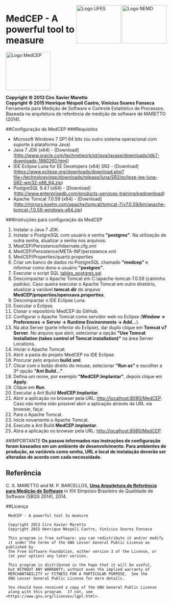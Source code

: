 
<img align="right" src="https://github.com/vinnysoft/MedCEP/blob/master/Addons/web/naviox/images/nemo.jpg" alt="Logo NEMO" width="140px" height="120px"/> <img align="right" src="https://github.com/vinnysoft/MedCEP/blob/master/Addons/web/naviox/images/ufes.png" alt="Logo UFES" width="140px" height="120px"/>

# MedCEP - A powerful tool to measure

<img src="https://github.com/vinnysoft/MedCEP/blob/master/Addons/web/naviox/images/logo_new.png" alt="Logo MedCEP" width="140px" height="120px"/> 

**Copyright &copy; 2013 Ciro Xavier Maretto** <br/>
**Copyright &copy; 2015 Henrique Néspoli Castro, Vinícius Soares Fonseca** 
Ferramenta para Medição de Software e Controle Estatístico de Processos. 
<br/>Baseada na arquitetura de referência de medição de software de MARETTO (2014).

##Configuração da MedCEP
###Requisitos
- Microsoft Windows 7 SP1 64 bits (ou outro sistema operacional com suporte à plataforma Java)
- Java 7 JDK (x64) - [Download] (http://www.oracle.com/technetwork/pt/java/javase/downloads/jdk7-downloads-1880260.html)
- IDE Eclipse Luna for EE Developers (x64) SR2 - [Download] (https://www.eclipse.org/downloads/download.php?file=/technology/epp/downloads/release/luna/SR2/eclipse-jee-luna-SR2-win32-x86_64.zip)
- PostgreSQL 9.4.1 (x64) - [Download] (http://www.enterprisedb.com/products-services-training/pgdownload)
- Apache Tomcat 7.0.59 (x64) - [Download] (http://mirrors.koehn.com/apache/tomcat/tomcat-7/v7.0.59/bin/apache-tomcat-7.0.59-windows-x64.zip)

###Instruções para configuração da MedCEP
1. Instalar o Java 7 JDK.
2. Instalar o PostgreSQL com usuário e senha <b>"postgres"</b>. Na utilização de outra senha, atualizar a senha nos arquivos:
 1. MedCEP/Persistence/hibernate.cfg.xml
 2. MedCEP/Persistence/META-INF/persistence.xml
 3. MedCEP/Properties/quartz.properties
3. Criar um banco de dados no PostgreSQL chamado <b>"medcep"</b> e informar como dono o usuário <b>"postgres"</b>.
4. Executar o script SQL [tables_postgres.sql](https://github.com/nemo-ufes/MedCEP/blob/master/MedCEP/properties/quartz_tables_scripts/tables_postgres.sql)
4. Descompactar o Apache Tomcat em C:\apache-tomcat-7.0.59 (caminho padrão). Caso queira executar o Apache Tomcat em outro diretório, atualizar a variável <b>tomcat.dir</b> do arquivo <b>MedCEP/properties/openxava.properties</b>. 
6. Descompactar o IDE Eclipse Luna.
7. Executar o Eclipse.
8. Clonar o repositório MedCEP do GitHub.
9. Configurar o Apache Tomcat como servidor web no Eclipse (<b>Window -> Preferences -> Server -> Runtime Environments -> Add...</b>). 
10. Na aba Server (parte inferior do Eclipse), dar duplo clique em <b>Tomcat v7 Server</b>. No arquivo que abrir, selecionar a opção <b>"Use Tomcat Installation (takes control of Tomcat installation)"</b> na área Server Locations. 
11. Iniciar o Apache Tomcat.
12. Abrir a pasta do projeto MedCEP no IDE Eclipse.
13. Procurar pelo arquivo <b>build.xml</b>.
14. Clicar com o botão direito do mouse, selecionar <b>"Run as"</b> e escolher a 3º opção <b>"Ant Build..."</b>.
15. Defina um nome, por exemplo <b>"MedCEP.Implantar"</b>, depois clique em <b>Apply</b>.
16. Clique em <b>Run</b>.
17. Executar a Ant Build <b>MedCEP.Implantar</b>.
18. Abrir a aplicação no browser pela URL: [http://localhost:8080/MedCEP](http://localhost:8080/MedCEP). Caso não tenha sido possível abrir a aplicação através da URL via browser, faça:
 1. Pare o Apache Tomcat.
 2. Inicie novamente o Apache Tomcat.
 3. Execute a Ant Build <b>MedCEP.Implantar</b>.
 4. Abra a aplicação no browser pela URL: [http://localhost:8080/MedCEP](http://localhost:8080/MedCEP).

<!---
##Configuração do Sonar
###Requisitos

- PostgreSQL 9.4.1 (x64) - [Download] (http://www.enterprisedb.com/products-services-training/pgdownload)
- SonarQube 4.5.1 - [Download](http://dist.sonar.codehaus.org/sonarqube-4.5.1.zip)

##Instruções para configuração do SonarQube

1. Descompactar o SonarQube em C:\sonarqube-4.5.1 (caminho padrão).
2. Criar um banco de dados no PostgreSQL chamado <b>"sonar"</b> e informar como dono o usuário <b>"postgres"</b>.
3. Abrir o arquivo **C:\sonarqube-4.5.1\conf\sonar.properties** e informar os parâmetros de conexão com o banco de dados conforme abaixo:

 ```
  sonar.jdbc.username=postgres
  sonar.jdbc.password=postgres
  sonar.jdbc.url=jdbc:postgresql://localhost/sonar
 ```
4. Abrir o diretório **bin/windows-x86-64** e executar o script **StartSonar.bat**.
5. Aguardar a inicialização do SonarQube (aparecerá no console a mensagem **"Process[web] is up"**).
5. Abrir o SonarQube no browser pela URL: [http://localhost:9000/](http://localhost:9000/)
6. Fazer login no SonarQube com usuário e senha **"admin"**.
7. Acessar o menu **"Settings -> Update Center"**.
8. Selecionar a aba **"Available Plugins"**, procurar e instalar o **"Portuguese Pack"**.
9. Reiniciar o SonarQube (fechar o console aberto e iniciar novamente o script **StartSonar.bat**).

##Configuração do Jenkins
###Requisitos

- Apache Tomcat 7.0.59 (x64) - [Download] (http://mirrors.koehn.com/apache/tomcat/tomcat-7/v7.0.59/bin/apache-tomcat-7.0.59-windows-x64.zip)
- Cliente Git 1.9.5 (Windows) - [Download](https://github.com/msysgit/msysgit/releases/download/Git-1.9.5-preview20150319/Git-1.9.5-preview20150319.exe)
- Jenkins CI 1.593 - [Download](http://mirrors.jenkins-ci.org/war/1.593/jenkins.war)

##Instruções para configuração do Jenkins

1. Baixar e instalar o cliente **Git** conforme a URL de download acima.
1. Baixar o <b>Jenkins</b> conforme a URL de download acima.
2. Colocar o arquivo <b>"jenkins.war"</b> no diretório <b>webapps</b> do Apache Tomcat (ex: C:\apache-tomcat-7.0.59\webapps).
3. Abrir o Jenkins no browser pela URL: [http://localhost:8080/jenkins/](http://localhost:8080/jenkins/). Pode demorar vários minutos no primeiro carregamento.
4. Acessar **Gerenciar Jenkins -> Gerenciar Plugins**.
5. Abrir a aba **Disponíveis**.
6. Filtrar por **"Github"**, selecionar **GitHub plugin** e clicar em **Instalar sem reiniciar**.
7. Filtrar por **"SonarQube"**, selecionar **SonarQube plugin** e clicar em **Instalar sem reiniciar**.
7. Voltar para o menu principal do **Jenkins**, acessar **Gerenciar Jenkins -> Configurar o sistema**.
8. Na seção **Git**, informar no campo 	***Path to Git executable*** o caminho de instalação do **cliente Git** (caminho padrão C:\Program Files (x86)\Git\bin\git.exe).
9. Na seção **SonarQube** (atenção: não é a mesma que a seção **SonarQube Runner**), clicar em **Avançado** e informar os parâmetros:

 ```
  Name: SonarQube 4.5.1
  Server URL: http://localhost:9000
  SonarQube account login: admin
  SonarQube account password: admin
  Database URL: jdbc:postgresql://localhost/sonar
  Database login: postgres
  Database password: postgres
 ```
10. Clicar em clicar em **Salvar**
7. Clicar em **Novo job**.
8. Selecionar **Construir um projeto de software free-style**, informar o nome **MedCEP** e clicar em OK.
9. No campo ***GitHub project***, informar a URL https://github.com/vinnysoft/MedCEP.
9. Na seção **Gerenciamento do código fonte**, selecionar **Git**.
10. No campo ***Repository URL***, informar a URL https://github.com/vinnysoft/MedCEP.git.
11. No campo ***Credentials***, clicar em ***Add*** e informar o usuário e senha do GitHub.
12. Na seção **Trigger de builds**, marcar **Construir periodicamente** informando o parâmetro `@hourly` (para verificar o repositório a cada hora). 
13. Na seção **Build**, clicar em **Adicionar passo no build -> Invoke Standalone SonarQube Analysis**.
14. No campo ***Analysis properties***, informar os parâmetros:

 ```
  sonar.projectKey=medcep
  sonar.projectName=MedCEP
  sonar.projectVersion=1.0
  sonar.sources=.
 ``` 
13. Clicar em **Salvar**.


##Configuração do Mantis Bug Tracking
###Requisitos
- Wamp Server 2.5 (Windows + Apache + MySQL + PHP server) (x64) - [Download](http://sourceforge.net/projects/wampserver/files/WampServer%202/Wampserver%202.5/wampserver2.5-Apache-2.4.9-Mysql-5.6.17-php5.5.12-64b.exe/download)
- Mantis Bug Tracking 1.2.19 - [Download] (http://sourceforge.net/projects/mantisbt/files/mantis-stable/1.2.19/mantisbt-1.2.19.zip/download)
 
###Instruções para configuração
1. Instalar o Wamp Server 2.5
2. Alterar o idioma para Português (clicar com botão direito do mouse no ícone do Wamp Server 2.5 na bandeja do Windows, depois em <b>"Language -> portuguese"</b>).
2. Abrir o phpMyAdmin (clicar no ícone do Wamp Server 2.5 na bandeja do Windows, depois em <b>"phpMyAdmin"</b>).
3. Clicar em <b>Utilizadores</b> no menu superior.
4. Clicar em <b>Alterar Privilégios</b> para o utilizador <b>root</b> na máquina <b>localhost</b>.
5. No grupo <b>Alterar a palavra-passe</b>, informar a senha root e clicar em <b>Executar</b>.
3. Clicar em <b>New</b> no menu lateral esquerdo, para criar o banco de dados para o Mantis Bug Tracking.
4. Informar o nome <b>"mantis"</b> e clicar em <b>Criar</b>.
5. O banco de dados <b>"mantis"</b> aparecerá na listagem logo abaixo (na mesma tela). Clicar em <b>Verificar Privilégios</b>.
6. Clicar em <b>Adicionar utilizador</b>.
7. Informar User name: mantis, Host: localhost, Palavra-passe: mantis, Re-type: mantis, clicar em <b>"Executar"</b>.
2. Abrir o diretório <b>"www"</b> (clicar no ícone do Wamp Server 2.5 na bandeja do Windows, depois em <b>"diretório www"</b>).
3. Descompactar o arquivo zip do Mantis Bug Tracking no <b>"diretório www"</b>.
4. Renomear a pasta do Mantis Bug Tracking de <b>"mantisbt-1.2.19"</b> para <b>"mantis"</b>.
5. Acessar a URL: [http://localhost/mantis/](http://localhost/mantis/)
6. Informar <b>Type of Database: MySQL (default), Hostname: localhost, Username: mantis, Password: mantis, Database name: mantis</b>, clicar em <b>"Install/Upgrade Database"</b>.
7. Após a instalação, acessar novamente a URL [http://localhost/mantis/](http://localhost/mantis/)
8. Informar o usuário <b>Administrator</b> e senha <b>root</b> para acessar o Mantis Bug Tracking.
-->

##IMPORTANTE
<b>Os passos informados nas instruções de configuração foram baseados em um ambiente de desenvolvimento. Para ambientes de produção, as variáveis como senha, URL e local de instalação deverão ser alteradas de acordo com cada necessidade.</b>

## Referência
C. X. MARETTO and M. P. BARCELLOS, <b>[Uma Arquitetura de Referência para Medição de Software](http://nemo.inf.ufes.br/wp-content/papercite-data/pdf/uma_arquitetura_de_referccncia_para_medicccco_de_software_2014.pdf)</b> in XIII Simpósio Brasileiro de Qualidade de Software (SBQS 2014), 2014.

##Licença
```
 MedCEP - A powerful tool to measure
 
 Copyright 2013 Ciro Xavier Maretto
 Copyright 2015 Henrique Néspoli Castro, Vinícius Soares Fonseca                          

 This program is free software: you can redistribute it and/or modify
 it under the terms of the GNU Lesser General Public License as published by
 the Free Software Foundation, either version 3 of the License, or
 (at your option) any later version.

 This program is distributed in the hope that it will be useful,
 but WITHOUT ANY WARRANTY; without even the implied warranty of
 MERCHANTABILITY or FITNESS FOR A PARTICULAR PURPOSE.  See the
 GNU Lesser General Public License for more details.

 You should have received a copy of the GNU General Public License
 along with this program.  If not, see <https://www.gnu.org/licenses/lgpl.html>.
```

